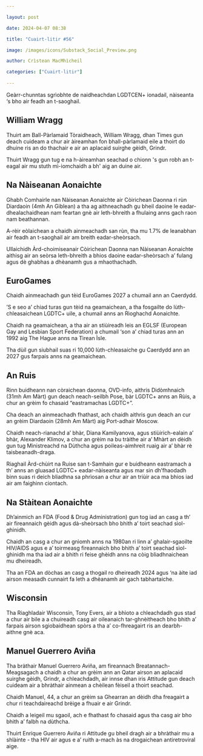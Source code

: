 ```yaml
---

layout: post

date: 2024-04-07 08:38

title: "Cuairt-litir #56"

image: /images/icons/Substack_Social_Preview.png

author: Crìstean MacMhìcheil

categories: ["Cuairt-litir"]
  
---
```


Geàrr-chunntas sgrìobhte de naidheachdan LGDTCEN+ ionadail, nàiseanta ‘s bho air feadh an t-saoghail.

## William Wragg

Thuirt am Ball-Pàrlamaid Tòraidheach, William Wragg, dhan Times gun deach cuideam a chur air àireamhan fon bhall-pàrlamaid eile a thoirt do dhuine ris an do thachair e air an aplacaid suirghe gèidh, Grindr.

Thuirt Wragg gun tug e na h-àireamhan seachad o chionn 's gun robh an t-eagal air mu stuth mì-iomchaidh a bh' aig an duine air.

## Na Nàiseanan Aonaichte

Ghabh Comhairle nan Nàiseanan Aonaichte air Còirichean Daonna ri rùn Diardaoin (4mh An Giblean) a tha ag aithneachadh gu bheil daoine le eadar-dhealachaidhean nam feartan gnè air leth-bhreith a fhulaing anns gach raon nam beathannan.

A-rèir eòlaichean a chaidh ainmeachadh san rùn, tha mu 1.7% de leanabhan air feadh an t-saoghail air am breith eadar-sheòrsach.

Ullaichidh Àrd-choimiseanair Còirichean Daonna nan Nàiseanan Aonaichte aithisg air an seòrsa leth-bhreith a bhios daoine eadar-sheòrsach a’ fulang agus dè ghabhas a dhèanamh gus a mhaothachadh.

## EuroGames

Chaidh ainmeachadh gun tèid EuroGames 2027 a chumail ann an Caerdydd.

’S e seo a’ chiad turas gun tèid na geamaichean, a tha fosgailte do lùth-chleasaichean LGDTC+ uile, a chumail anns an Rìoghachd Aonaichte.

Chaidh na geamaichean, a tha air an stiùireadh leis an EGLSF (European Gay and Lesbian Sport Federation) a chumail ‘son a’ chiad turas ann an 1992 aig The Hague anns na Tìrean Ìsle.

Tha dùil gun siubhail suas ri 10,000 lùth-chleasaiche gu Caerdydd ann an 2027 gus farpais anns na geamaichean.

## An Ruis

Rinn buidheann nan còraichean daonna, OVD-info, aithris Didòmhnaich (31mh Am Màrt) gun deach neach-seilbh Pose, bàr LGDTC+ anns an Rùis, a chur an grèim fo chasaid “eastramachas LGDTC+”.

Cha deach an ainmeachadh fhathast, ach chaidh aithris gun deach an cur an grèim Diardaoin (28mh Am Màrt) aig Port-adhair Moscow.

Chaidh neach-rianachd a’ bhàr, Diana Kamilyanova, agus stiùirich-ealain a’ bhàr, Alexander Klimov, a chur an grèim na bu tràithe air a’ Mhàrt an dèidh gun tug Ministreachd na Dùthcha agus poileas-aimhreit ruaig air a’ bhàr rè taisbeanadh-draga.

Riaghail Àrd-chùirt na Ruise san t-Samhain gur e buidheann eastramach a th’ anns an gluasad LGDTC+ eadar-nàiseanta agus mar sin dh’fhaodadh binn suas ri deich bliadhna sa phrìosan a chur air an triùir aca ma bhios iad air am faighinn ciontach.

## Na Stàitean Aonaichte

Dh’ainmich an FDA (Food & Drug Administration) gun tog iad an casg a th’ air fireannaich gèidh agus dà-sheòrsach bho bhith a’ toirt seachad sìol-ghinidh.

Chaidh an casg a chur an gnìomh anns na 1980an ri linn a’ ghalair-sgaoilte HIV/AIDS agus e a’ toirmeasg fireannaich bho bhith a’ toirt seachad sìol-ghinidh ma tha iad air a bhith ri feise ghèidh anns na còig bliadhnaichean mu dheireadh.

Tha an FDA an dòchas an casg a thogail ro dheireadh 2024 agus ‘na àite iad airson measadh cunnairt fa leth a dhèanamh air gach tabhartaiche.

## Wisconsin

Tha Riaghladair Wisconsin, Tony Evers, air a bhìoto a chleachdadh gus stad a chur air bile a a chuireadh casg air oileanaich tar-ghnèitheach bho bhith a’ farpais airson sgiobaidhean spòrs a tha a’ co-fhreagairt ris an dearbh-aithne gnè aca.

## Manuel Guerrero Aviña

Tha bràthair Manuel Guerrero Aviña, am fireannach Breatannach-Meagsagach a chaidh a chur an grèim ann an Qatar airson an aplacaid suirghe gèidh, Grindr, a chleachdadh, air innse dhan iris Attitude gun deach cuideam air a bhràthair ainmean a chèilean fèiseil a thoirt seachad.

Chaidh Manuel, 44, a chur an grèim sa Ghearran an dèidh dha freagairt a chur ri teachdaireachd brèige a fhuair e air Grindr.

Chaidh a leigeil mu sgaoil, ach e fhathast fo chasaid agus tha casg air bho bhith a’ falbh na dùthcha.

Thuirt Enrique Guerrero Aviña ri Attitude gu bheil dragh air a bhràthair mu a shlàinte - tha HIV air agus e a’ ruith a-mach às na drogaichean antiretroviral aige.
